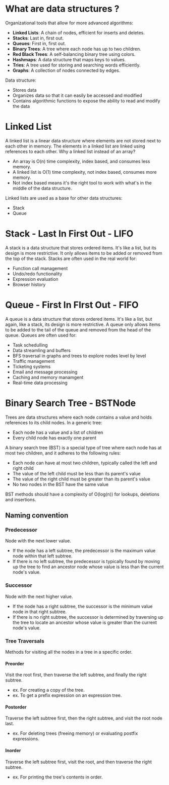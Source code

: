 # What are data structures ?

Organizational tools that allow for more advanced algorithms:

- **Linked Lists**: A chain of nodes, efficient for inserts and deletes.
- **Stacks**: Last in, first out.
- **Queues**: First in, first out.
- **Binary Trees**: A tree where each node has up to two children.
- **Red Black Trees**: A self-balancing binary tree using colors.
- **Hashmaps**: A data structure that maps keys to values.
- **Tries**: A tree used for storing and searching words efficiently.
- **Graphs**: A collection of nodes connected by edges.

Data structure:

- Stores data
- Organizes data so that it can easily be accessed and modified
- Contains algorithmic functions to expose the ability to read and modify the data

# Linked List

A linked list is a linear data structure where elements are not stored next to each other in memory.
The elements in a linked list are linked using references to each other.
Why a linked list instead of an array?

- An array is O(n) time complexity, index based, and consumes less memory.
- A linked list is O(1) time complexity, not index based, consumes more memory.
- Not index based means it's the right tool to work with what's in the middle of the data structure.

Linked lists are used as a base for other data structures:

- Stack
- Queue

# Stack - Last In First Out - LIFO

A stack is a data structure that stores ordered items.
It's like a list, but its design is more restrictive.
It only allows items to be added or removed from the top of the stack.
Stacks are often used in the real world for:

- Function call management
- Undo/redo functionality
- Expression evaluation
- Browser history

# Queue - First In FIrst Out - FIFO

A queue is a data structure that stores ordered items.
It's like a list, but again, like a stack, its design is more restrictive.
A queue only allows items to be added to the tail of the queue and removed from the head of the queue.
Queues are often used for:

- Task schedulling
- Data streamling and buffers
- BFS traversal in graphs and trees to explore nodes level by level
- Traffic management
- Ticketing systems
- Email and message processing
- Caching and memory manamgent
- Real-time data processing

# Binary Search Tree - BSTNode

Trees are data structures where each node contains a value and holds references to its child nodes. In a generic tree:

- Each node has a value and a list of children
- Every child node has exactly one parent

A binary search tree (BST) is a special type of tree where each node has at most two children, and it adheres to the following rules:

- Each node can have at most two children, typically called the left and right child
- The value of the left child must be less than its parent's value
- The value of the right child must be greater than its parent's value
- No two nodes in the BST have the same value

BST methods should have a complexity of O(log(n)) for lookups, deletions and insertions.

## Naming convention

### Predecessor

Node with the next lower value.

- If the node has a left subtree, the predecessor is the maximum value node within that left subtree.
- If there is no left subtree, the predecessor is typically found by moving up the tree to find an ancestor node whose value is less than the current node's value.

### Successor

Node with the next higher value.

- If the node has a right subtree, the successor is the minimum value node in that right subtree.
- If there is no right subtree, the successor is determined by traversing up the tree to locate an ancestor whose value is greater than the current node's value.

### Tree Traversals

Methods for visiting all the nodes in a tree in a specific order.

#### Preorder

Visit the root first, then traverse the left subtree, and finally the right subtree.

- ex. For creating a copy of the tree.
- ex. To get a prefix expression on an expression tree.

#### Postorder

Traverse the left subtree first, then the right subtree, and visit the root node last.

- ex. For deleting trees (freeing memory) or evaluating postfix expressions.

#### Inorder

Traverse the left subtree first, visit the root, and then traverse the right subtree.

- ex. For printing the tree's contents in order.
